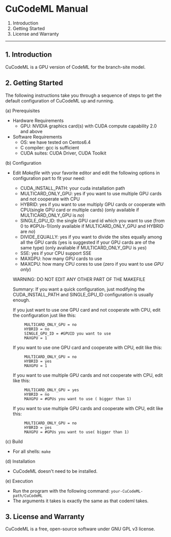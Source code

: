# CuCodeML Manual

1. Introduction
2. Getting Started
3. License and Warranty

-------------------------------------------------------------------------

## 1. Introduction

CuCodeML is a GPU version of CodeML for the branch-site model.

## 2. Getting Started

The following instructions take you through a sequence of steps to get the
default configuration of CuCodeML up and running.

(a) Prerequisites
- Hardware Requirements
    * GPU: NVIDIA graphics card(s) with CUDA compute capability 2.0 and above
- Software Requirements
    * OS: we have tested on Centos6.4
    * C compiler: gcc is sufficient
    * CUDA suites: CUDA Driver, CUDA Toolkit 

(b) Configuration
- Edit *Makefile* with your favorite editor and edit the following options in
configuration part to fit your need:
    * CUDA_INSTALL_PATH: your cuda installation path
    * MULTICARD_ONLY_GPU: yes if you want to use multiple GPU cards and not cooperate with CPU
    * HYBRID: yes if you want to use multiply GPU cards or cooperate with CPU(single GPU card or multiple cards) (only available if MULTICARD_ONLY_GPU is *no*)
    * SINGLE_GPU_ID: the single GPU card id which you want to use (from 0 to #GPUs-1)(only available if MULTICARD_ONLY_GPU and HYBRID are *no*)
    * DIVIDE_EQUALLY: yes if you want to divide the sites equally among all the GPU cards (yes is suggested if your GPU cards are of the same type) (only avaliable if MULTICARD_ONLY_GPU is *yes*)
    * SSE: yes if your CPU support SSE
    * MAXGPU: how many GPU cards to use
    * MAXCPU: how many CPU cores to use (zero if you want to use *GPU only*)
    
    WARNING: DO NOT EDIT ANY OTHER PART OF THE MAKEFILE    

    Summary:
    If you want a quick configuration, just modifying the CUDA_INSTALL_PATH and SINGLE_GPU_ID configuration is usually enough.
 
    If you just want to use one GPU card and not cooperate with CPU, edit the configuration just like this:
  ```
       MULTICARD_ONLY_GPU = no
       HYBRID = no
       SINGLE_GPU_ID = #GPUID you want to use
       MAXGPU = 1
  ```

    If you want to use one GPU card and cooperate with CPU, edit like this:
  ```
       MULTICARD_ONLY_GPU = no
       HYBRID = yes
       MAXGPU = 1
  ```

    If you want to use multiple GPU cards and not cooperate with CPU, edit like this:
  ```
       MULTICARD_ONLY_GPU = yes
       HYBRID = no
       MAXGPU = #GPUs you want to use ( bigger than 1) 
  ```

    If you want to use multiple GPU cards and cooperate with CPU, edit like this:
  ```
       MULTICARD_ONLY_GPU = no
       HYBRID = yes
       MAXGPU = #GPUs you want to use( bigger than 1)
  ```

(c) Build
-  For all shells:
   `make `

(d) Installation
 -   CuCodeML doesn't need to be installed.

(e) Execution
 -   Run the program with the following command:
     `your-CuCodeML-path/CuCodeML`
 -   The arguments it takes is exactly the same as that codeml takes.

## 3. License and Warranty
CuCodeML is a free, open-source software under GNU GPL v3 license.
